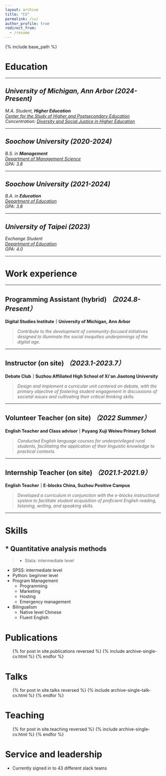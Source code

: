 ```yaml
---
layout: archive
title: "CV"
permalink: /cv/
author_profile: true
redirect_from:
  - /resume
---
```


{% include base_path %}

Education
======
---
## _University of Michigan, Ann Arbor (2024-Present)_

_M.A. Student, **Higher Education**  
[Center for the Study of Higher and Postsecondary Education](https://marsal.umich.edu/academics-admissions/cshpe)  
Concentration: [Diversity and Social Justice in Higher Education](https://marsal.umich.edu/academics-admissions/degrees/masters/diversity-and-social-justice-higher-education)_

---

## _Soochow University (2020-2024)_

_B.S. in **Management**  
[Department of Management Science](https://eng.suda.edu.cn/Academics/Schools/201712/c4cca464-33ac-45a0-8e08-d81a3dde41c2.html)  
GPA: 3.8_

---

## _Soochow University (2021-2024)_

_B.A. in **Education**  
[Department of Education](https://eng.suda.edu.cn/Academics/Schools/201712/c45ed936-72e5-490a-9288-0dc03acc1a83.html)  
GPA: 3.8_

---

## _University of Taipei (2023)_

_Exchange Student  
[Department of Education](https://edu.utaipei.edu.tw/index.php?Lang=en)  
GPA: 4.0_

---

Work experience
======
---
## Programming Assistant (hybrid)  _（2024.8-Present）_

**Digital Studies Institute｜University of Michigan, Ann Arbor**

> _Contribute to the development of community-focused initiatives designed to illuminate the social inequities underpinnings of the digital age._

---

## Instructor (on site)  _（2023.1-2023.7）_

**Debate Club｜Suzhou Affiliated High School of Xi'an Jiaotong University**

> _Design and implement a curricular unit centered on debate, with the primary objective of fostering student engagement in discussions of societal issues and cultivating their critical thinking skills._

---

## Volunteer Teacher (on site)  _（2022 Summer）_

**English Teacher and Class advisor｜Puyang Xuji Weiwu Primary School**

> _Conducted English language courses for underprivileged rural students, facilitating the application of their linguistic knowledge to practical contexts._

---

## Internship Teacher (on site)  _（2021.1-2021.9）_

**English Teacher｜E-blocks China, Suzhou Positive Campus**

> _Developed a curriculum in conjunction with the e-blocks instructional system to facilitate student acquisition of proficient English reading, listening, writing, and speaking skills._

---
  
Skills
======
## * Quantitative analysis methods
 > * Stata: intermediate level
  * SPSS: intermediate level
  * Python: beginner level
* Program Management
  * Programming
  * Marketing
  * Hosting
  * Emergency management
* Bilingualism
  * Native level Chinese
  * Fluent English

Publications
======
  <ul>{% for post in site.publications reversed %}
    {% include archive-single-cv.html %}
  {% endfor %}</ul>
  
Talks
======
  <ul>{% for post in site.talks reversed %}
    {% include archive-single-talk-cv.html  %}
  {% endfor %}</ul>
  
Teaching
======
  <ul>{% for post in site.teaching reversed %}
    {% include archive-single-cv.html %}
  {% endfor %}</ul>
  
Service and leadership
======
* Currently signed in to 43 different slack teams
